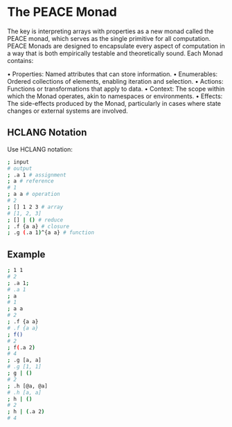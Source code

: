 # The PEACE Monad

The key is interpreting arrays with properties as a new monad called the PEACE
monad, which serves as the single primitive for all computation. PEACE Monads
are designed to encapsulate every aspect of computation in a way that is both
empirically testable and theoretically sound. Each Monad contains:

• Properties: Named attributes that can store information. • Enumerables:
Ordered collections of elements, enabling iteration and selection. • Actions:
Functions or transformations that apply to data. • Context: The scope within
which the Monad operates, akin to namespaces or environments. • Effects: The
side-effects produced by the Monad, particularly in cases where state changes or
external systems are involved.

## HCLANG Notation

Use HCLANG notation:

```sh
; input
# output
; .a 1 # assignment
; a # reference
# 1
; a a # operation
# 2
; [] 1 2 3 # array
# [1, 2, 3]
; [] | () # reduce
; .f {a a} # closure
; .g (.a 1)^{a a} # function
```

## Example

```sh
; 1 1
# 2
; .a 1;
# .a 1
; a
# 1
; a a
# 2
; .f {a a}
# .f {a a}
; f()
# 2
; f(.a 2)
# 4
; .g [a, a]
# .g [1, 1]
; g | ()
# 2
; .h [@a, @a]
# .h [a, a]
; h | ()
# 2
; h | (.a 2)
# 4
```
